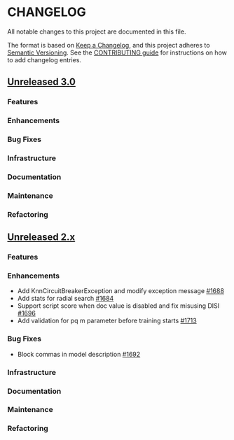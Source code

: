 # CHANGELOG
All notable changes to this project are documented in this file.

The format is based on [Keep a Changelog](https://keepachangelog.com/en/1.0.0/), and this project adheres to [Semantic Versioning](https://semver.org/spec/v2.0.0.html). See the [CONTRIBUTING guide](./CONTRIBUTING.md#Changelog) for instructions on how to add changelog entries.

## [Unreleased 3.0](https://github.com/opensearch-project/k-NN/compare/2.x...HEAD)
### Features
### Enhancements
### Bug Fixes 
### Infrastructure
### Documentation
### Maintenance
### Refactoring

## [Unreleased 2.x](https://github.com/opensearch-project/k-NN/compare/2.14...2.x)
### Features
### Enhancements
* Add KnnCircuitBreakerException and modify exception message [#1688](https://github.com/opensearch-project/k-NN/pull/1688)
* Add stats for radial search [#1684](https://github.com/opensearch-project/k-NN/pull/1684)
* Support script score when doc value is disabled and fix misusing DISI [#1696](https://github.com/opensearch-project/k-NN/pull/1696)
* Add validation for pq m parameter before training starts [#1713](https://github.com/opensearch-project/k-NN/pull/1713)
### Bug Fixes
* Block commas in model description [#1692](https://github.com/opensearch-project/k-NN/pull/1692)
### Infrastructure
### Documentation
### Maintenance
### Refactoring
